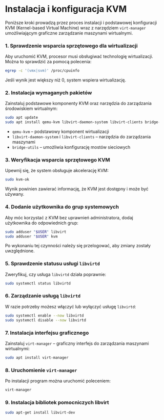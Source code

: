 # Instalacja i konfiguracja KVM

Poniższe kroki prowadzą przez proces instalacji i podstawowej konfiguracji KVM (Kernel-based Virtual Machine) wraz z narzędziem `virt-manager` umożliwiającym graficzne zarządzanie maszynami wirtualnymi.

### 1. Sprawdzenie wsparcia sprzętowego dla wirtualizacji

Aby uruchomić KVM, procesor musi obsługiwać technologię wirtualizacji. Można to sprawdzić za pomocą polecenia:

```sh
egrep -c '(vmx|svm)' /proc/cpuinfo
```

Jeśli wynik jest większy niż 0, system wspiera wirtualizację.

### 2. Instalacja wymaganych pakietów

Zainstaluj podstawowe komponenty KVM oraz narzędzia do zarządzania środowiskiem wirtualnym:

```sh
sudo apt update
sudo apt install qemu-kvm libvirt-daemon-system libvirt-clients bridge-utils -y
```

- `qemu-kvm` – podstawowy komponent wirtualizacji
- `libvirt-daemon-system` i `libvirt-clients` – narzędzia do zarządzania maszynami
- `bridge-utils` – umożliwia konfigurację mostów sieciowych

### 3. Weryfikacja wsparcia sprzętowego KVM

Upewnij się, że system obsługuje akcelerację KVM:

```sh
sudo kvm-ok
```

Wynik powinien zawierać informację, że KVM jest dostępny i może być używany.

### 4. Dodanie użytkownika do grup systemowych

Aby móc korzystać z KVM bez uprawnień administratora, dodaj użytkownika do odpowiednich grup:

```sh
sudo adduser "$USER" libvirt
sudo adduser "$USER" kvm
```

Po wykonaniu tej czynności należy się przelogować, aby zmiany zostały uwzględnione.

### 5. Sprawdzenie statusu usługi `libvirtd`

Zweryfikuj, czy usługa `libvirtd` działa poprawnie:

```sh
sudo systemctl status libvirtd
```

### 6. Zarządzanie usługą `libvirtd`

W razie potrzeby możesz włączyć lub wyłączyć usługę `libvirtd`:

```sh
sudo systemctl enable --now libvirtd
sudo systemctl disable --now libvirtd
```

### 7. Instalacja interfejsu graficznego

Zainstaluj `virt-manager` – graficzny interfejs do zarządzania maszynami wirtualnymi:

```sh
sudo apt install virt-manager
```

### 8. Uruchomienie `virt-manager`

Po instalacji program można uruchomić poleceniem:

```sh
virt-manager
```

### 9. Instalacja bibliotek pomocniczych libvirt

```sh 
sudo apt-get install libvirt-dev
```